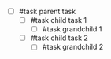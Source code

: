 - [ ] #task parent task
    - [ ] #task child task 1
        - [ ] #task grandchild 1
    - [ ] #task child task 2
        - [ ] #task grandchild 2
